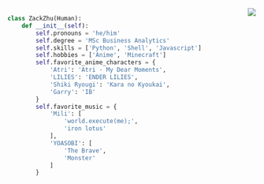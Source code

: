 
<img align="right" src="https://github-readme-stats.vercel.app/api?username=kressety&include_all_commits=true" />

```python
class ZackZhu(Human):
    def __init__(self):
        self.pronouns = 'he/him'
        self.degree = 'MSc Business Analytics'
        self.skills = ['Python', 'Shell', 'Javascript']
        self.hobbies = ['Anime', 'Minecraft']
        self.favorite_anime_characters = {
            'Atri': 'Atri - My Dear Moments',
            'LILIES': 'ENDER LILIES',
            'Shiki Ryougi': 'Kara no Kyoukai',
            'Garry': 'IB'
        }
        self.favorite_music = {
            'Mili': [
                'world.execute(me);', 
                'iron lotus'
            ],
            'YOASOBI': [
                'The Brave', 
                'Monster'
            ]
        }
```





